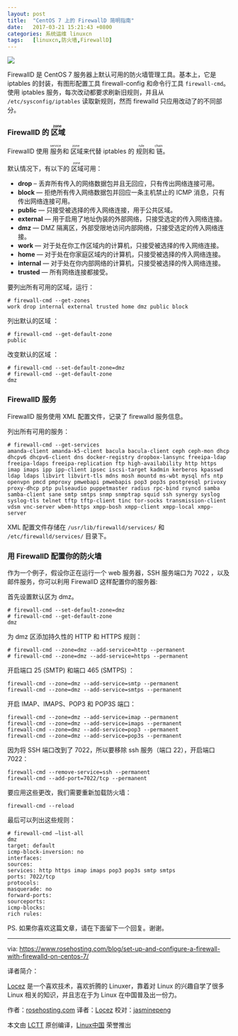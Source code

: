 ```yaml
---
layout: post
title:	"CentOS 7 上的 FirewallD 简明指南"
date:	2017-03-21 15:21:43 +0800 
categories:	系统运维 linuxcn 
tags:	[linuxcn,防火墙,FirewallD]
---
```



![](/Asserts/Images//attachment/album/201703/21/152148ell9lvv66vf959yz.jpg)


FirewallD 是 CentOS 7 服务器上默认可用的防火墙管理工具。基本上，它是 iptables 的封装，有图形配置工具 firewall-config 和命令行工具 `firewall-cmd`。使用 iptables 服务，每次改动都要求刷新旧规则，并且从 `/etc/sysconfig/iptables` 读取新规则，然而 firewalld 只应用改动了的不同部分。


### FirewallD 的<ruby> 区域 <rp>  （ </rp> <rt>  zone </rt> <rp>  ） </rp></ruby>


FirewallD 使用<ruby> 服务 <rp>  （ </rp> <rt>  service </rt> <rp>  ） </rp></ruby> 和<ruby> 区域 <rp>  （ </rp> <rt>  zone </rt> <rp>  ） </rp></ruby>来代替 iptables 的<ruby> 规则 <rp>  （ </rp> <rt>  rule </rt> <rp>  ） </rp></ruby>和<ruby> 链 <rp>  （ </rp> <rt>  chain </rt> <rp>  ） </rp></ruby>。


默认情况下，有以下的<ruby> 区域 <rp>  （ </rp> <rt>  zone </rt> <rp>  ） </rp></ruby>可用：


* **drop** – 丢弃所有传入的网络数据包并且无回应，只有传出网络连接可用。
* **block** — 拒绝所有传入网络数据包并回应一条主机禁止的 ICMP 消息，只有传出网络连接可用。
* **public** — 只接受被选择的传入网络连接，用于公共区域。
* **external** — 用于启用了地址伪装的外部网络，只接受选定的传入网络连接。
* **dmz** — DMZ 隔离区，外部受限地访问内部网络，只接受选定的传入网络连接。
* **work** — 对于处在你工作区域内的计算机，只接受被选择的传入网络连接。
* **home** — 对于处在你家庭区域内的计算机，只接受被选择的传入网络连接。
* **internal** — 对于处在你内部网络的计算机，只接受被选择的传入网络连接。
* **trusted** — 所有网络连接都接受。


要列出所有可用的区域，运行：



```
# firewall-cmd --get-zones
work drop internal external trusted home dmz public block

```

列出默认的区域 ：



```
# firewall-cmd --get-default-zone
public

```

改变默认的区域 ：



```
# firewall-cmd --set-default-zone=dmz
# firewall-cmd --get-default-zone
dmz

```

### FirewallD 服务


FirewallD 服务使用 XML 配置文件，记录了 firewalld 服务信息。


列出所有可用的服务：



```
# firewall-cmd --get-services
amanda-client amanda-k5-client bacula bacula-client ceph ceph-mon dhcp dhcpv6 dhcpv6-client dns docker-registry dropbox-lansync freeipa-ldap freeipa-ldaps freeipa-replication ftp high-availability http https imap imaps ipp ipp-client ipsec iscsi-target kadmin kerberos kpasswd ldap ldaps libvirt libvirt-tls mdns mosh mountd ms-wbt mysql nfs ntp openvpn pmcd pmproxy pmwebapi pmwebapis pop3 pop3s postgresql privoxy proxy-dhcp ptp pulseaudio puppetmaster radius rpc-bind rsyncd samba samba-client sane smtp smtps snmp snmptrap squid ssh synergy syslog syslog-tls telnet tftp tftp-client tinc tor-socks transmission-client vdsm vnc-server wbem-https xmpp-bosh xmpp-client xmpp-local xmpp-server

```

XML 配置文件存储在 `/usr/lib/firewalld/services/` 和 `/etc/firewalld/services/` 目录下。


### 用 FirewallD 配置你的防火墙


作为一个例子，假设你正在运行一个 web 服务器，SSH 服务端口为 7022 ，以及邮件服务，你可以利用 FirewallD 这样配置你的服务器:


首先设置默认区为 dmz。



```
# firewall-cmd --set-default-zone=dmz
# firewall-cmd --get-default-zone
dmz

```

为 dmz 区添加持久性的 HTTP 和 HTTPS 规则：



```
# firewall-cmd --zone=dmz --add-service=http --permanent
# firewall-cmd --zone=dmz --add-service=https --permanent

```

开启端口 25 (SMTP) 和端口 465 (SMTPS) ：



```
firewall-cmd --zone=dmz --add-service=smtp --permanent
firewall-cmd --zone=dmz --add-service=smtps --permanent

```

开启 IMAP、IMAPS、POP3 和 POP3S 端口：



```
firewall-cmd --zone=dmz --add-service=imap --permanent
firewall-cmd --zone=dmz --add-service=imaps --permanent
firewall-cmd --zone=dmz --add-service=pop3 --permanent
firewall-cmd --zone=dmz --add-service=pop3s --permanent

```

因为将 SSH 端口改到了 7022，所以要移除 ssh 服务（端口 22），开启端口 7022：



```
firewall-cmd --remove-service=ssh --permanent
firewall-cmd --add-port=7022/tcp --permanent

```

要应用这些更改，我们需要重新加载防火墙：



```
firewall-cmd --reload

```

最后可以列出这些规则：



```
# firewall-cmd –list-all
dmz
target: default
icmp-block-inversion: no
interfaces:
sources:
services: http https imap imaps pop3 pop3s smtp smtps
ports: 7022/tcp
protocols:
masquerade: no
forward-ports:
sourceports:
icmp-blocks:
rich rules:

```

PS. 如果你喜欢这篇文章，请在下面留下一个回复。谢谢。




---


via: <https://www.rosehosting.com/blog/set-up-and-configure-a-firewall-with-firewalld-on-centos-7/>


译者简介：


[Locez](http://locez.com) 是一个喜欢技术，喜欢折腾的 Linuxer，靠着对 Linux 的兴趣自学了很多 Linux 相关的知识，并且志在于为 Linux 在中国普及出一份力。


作者：[rosehosting.com](https://www.rosehosting.com/blog/set-up-and-configure-a-firewall-with-firewalld-on-centos-7/) 译者：[Locez](https://github.com/locez) 校对：[jasminepeng](https://github.com/jasminepeng)


本文由 [LCTT](https://github.com/LCTT/TranslateProject) 原创编译，[Linux中国](https://linux.cn/) 荣誉推出
